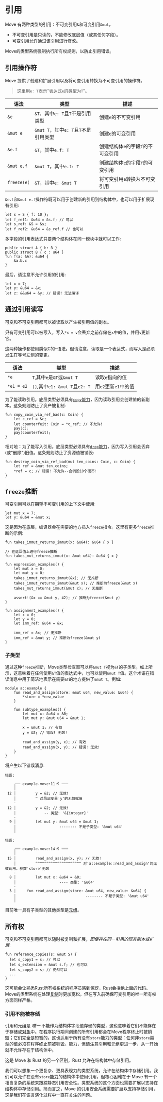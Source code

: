 # 引用

Move 有两种类型的引用：不可变引用`&`和可变引用`&mut`。
- 不可变引用是只读的，不能修改底层值（或其任何字段）。
- 可变引用允许通过该引用进行修改。

Move的类型系统强制执行所有权规则，以防止引用错误。

## 引用操作符

Move 提供了创建和扩展引用以及将可变引用转换为不可变引用的操作符。
> 这里用`e: T`表示"表达式`e`的类型为`T`"。

| 语法        | 类型                                   | 描述                           |
| ----------- | -------------------------------------- | ------------------------------ |
| `&e`        | `&T`，其中`e: T`且`T`不是引用类型       | 创建`e`的不可变引用            |
| `&mut e`    | `&mut T`，其中`e: T`且`T`不是引用类型   | 创建`e`的可变引用              |
| `&e.f`      | `&T`，其中`e.f: T`                      | 创建结构体`e`的字段`f`的不可变引用 |
| `&mut e.f`  | `&mut T`，其中`e.f: T`                  | 创建结构体`e`的字段`f`的可变引用 |
| `freeze(e)` | `&T`，其中`e: &mut T`                   | 将可变引用`e`转换为不可变引用  |

`&e.f`和`&mut e.f`操作符既可以用于创建新的引用到结构体中，也可以用于扩展现有引用:

```move
let s = S { f: 10 };
let f_ref1: &u64 = &s.f; // 可以
let s_ref: &S = &s;
let f_ref2: &u64 = &s_ref.f // 也可以
```

多字段的引用表达式只要两个结构体在同一模块中就可以工作:

```move
public struct A { b: B }
public struct B { c : u64 }
fun f(a: &A): &u64 {
    &a.b.c
}
```

最后，请注意不允许引用的引用:

```move
let x = 7;
let y: &u64 = &x;
let z: &&u64 = &y; // 错误! 无法编译
```

## 通过引用读写

可变和不可变引用都可以被读取以产生被引用值的副本。

只有可变引用可以被写入。写入`*x = v`会丢弃之前存储在`x`中的值，并用`v`更新它。

这两种操作都使用类似C的`*`语法。但请注意，读取是一个表达式，而写入是必须发生在等号左侧的变更。

| 语法       | 类型                                | 描述                   |
| ---------- | ----------------------------------- | ---------------------- |
| `*e`       | `T`,其中`e`是`&T`或`&mut T`         | 读取`e`指向的值        |
| `*e1 = e2` | `()`,其中`e1: &mut T`且`e2: T`      | 用`e2`更新`e1`中的值   |

为了能读取引用，底层类型必须具有[`copy`能力](../abilities.md)，因为读取引用会创建值的新副本。这条规则防止了资产被复制:

```move
fun copy_coin_via_ref_bad(c: Coin) {
    let c_ref = &c;
    let counterfeit: Coin = *c_ref; // 不允许!
    pay(c);
    pay(counterfeit);
}
```

相对地：为了能写入引用，底层类型必须具有[`drop`能力](../abilities.md)，因为写入引用会丢弃(或"删除")旧值。这条规则防止了资源值被销毁:

```move=
fun destroy_coin_via_ref_bad(mut ten_coins: Coin, c: Coin) {
    let ref = &mut ten_coins;
    *ref = c; // 错误! 不允许--会销毁10个硬币!
}
```

## `freeze`推断

可变引用可以在期望不可变引用的上下文中使用:

```move
let mut x = 7;
let y: &u64 = &mut x;
```

这是因为在底层，编译器会在需要的地方插入`freeze`指令。这里有更多`freeze`推断的示例:

```move
fun takes_immut_returns_immut(x: &u64): &u64 { x }

// 在返回值上进行freeze推断
fun takes_mut_returns_immut(x: &mut u64): &u64 { x }

fun expression_examples() {
    let mut x = 0;
    let mut y = 0;
    takes_immut_returns_immut(&x); // 无推断
    takes_immut_returns_immut(&mut x); // 推断为freeze(&mut x)
    takes_mut_returns_immut(&mut x); // 无推断

    assert!(&x == &mut y, 42); // 推断为freeze(&mut y)
}

fun assignment_examples() {
    let x = 0;
    let y = 0;
    let imm_ref: &u64 = &x;

    imm_ref = &x; // 无推断
    imm_ref = &mut y; // 推断为freeze(&mut y)
}
```

### 子类型

通过这种`freeze`推断，Move类型检查器可以将`&mut T`视为`&T`的子类型。如上所示，这意味着在任何使用`&T`值的表达式中，也可以使用`&mut T`值。这个术语在错误消息中用于简洁地表示在需要`&T`的地方提供了`&mut T`。例如:

```move
module a::example {
    fun read_and_assign(store: &mut u64, new_value: &u64) {
        *store = *new_value
    }

    fun subtype_examples() {
        let mut x: &u64 = &0;
        let mut y: &mut u64 = &mut 1;

        x = &mut 1; // 有效
        y = &2; // 错误! 无效!

        read_and_assign(y, x); // 有效
        read_and_assign(x, y); // 错误! 无效!
    }
}
```

将产生以下错误消息:

```text
错误:

    ┌── example.move:11:9 ───
    │
 12 │         y = &2; // 无效!
    │         ^ 对局部变量'y'的无效赋值
    ·
 12 │         y = &2; // 无效!
    │             -- 类型: '&{integer}'
    ·
  9 │         let mut y: &mut u64 = &mut 1;
    │                    -------- 不是子类型: '&mut u64'
    │

错误:

    ┌── example.move:14:9 ───
    │
 15 │         read_and_assign(x, y); // 无效!
    │         ^^^^^^^^^^^^^^^^^^^^^ 对'a::example::read_and_assign'的无效调用。参数'store'无效
    ·
  8 │         let mut x: &u64 = &0;
    │                    ---- 类型: '&u64'
    ·
  3 │     fun read_and_assign(store: &mut u64, new_value: &u64) {
    │                                -------- 不是子类型: '&mut u64'
    │
```

目前唯一具有子类型的其他类型是[元组](./tuples.md)。

## 所有权

可变和不可变引用都可以随时被复制和扩展，_即使存在同一引用的现有副本或扩展_:

```move
fun reference_copies(s: &mut S) {
  let s_copy1 = s; // 可以
  let s_extension = &mut s.f; // 也可以
  let s_copy2 = s; // 仍然可以
  ...
}
```

这可能会让熟悉Rust所有权系统的程序员感到惊讶，Rust会拒绝上面的代码。Move的类型系统在处理[复制](../variables.md#move-and-copy)时更加宽松，但在写入前确保可变引用的唯一所有权方面同样严格。

### 引用不能被存储

引用和元组是 _唯一_ 不能作为结构体字段值存储的类型，这也意味着它们不能存在于存储或[对象](../abilities/object.md)中。在程序执行期间创建的所有引用都会在Move程序终止时被销毁；它们完全是短暂的。这也适用于所有没有`store`能力的类型：任何非`store`类型的值必须在程序终止前被销毁。[能力](../abilities.md)，但请注意引用和元组更进一步，从一开始就不允许存在于结构体中。

这是 Move 和 Rust 的另一个区别，Rust 允许在结构体中存储引用。

我们可以想象一个更复杂、更具表现力的类型系统，允许在结构体中存储引用。我们可以允许在没有`store`[能力](../abilities.md)的结构体中使用引用，但核心困难在于 Move 有一个相当复杂的系统来跟踪静态引用安全性。类型系统的这个方面也需要扩展以支持在结构体中存储引用。简而言之，Move 的引用安全系统需要扩展以支持存储引用，这是我们在语言演化过程中一直在关注的问题。

<!-- TODO 实际记录借用规则的草图 -->